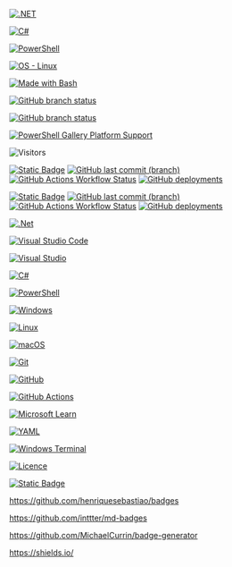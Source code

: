 [![.NET](https://img.shields.io/badge/.NET-512BD4?logo=dotnet&logoColor=fff)](#)

[![C#](https://custom-icon-badges.demolab.com/badge/C%23-%23239120.svg?logo=cshrp&logoColor=white)](#)

[![PowerShell](https://custom-icon-badges.demolab.com/badge/PowerShell-5391FE?logo=powershell-white&logoColor=fff)](#)

[![OS - Linux](https://img.shields.io/badge/OS-Linux-blue?logo=linux&logoColor=white)](https://www.linux.org/ "Go to Linux homepage")

[![Made with Bash](https://img.shields.io/badge/Bash->=3-blue?logo=gnu-bash&logoColor=white)](https://www.gnu.org/software/bash/ "Go to Bash homepage")

[![GitHub branch status](https://img.shields.io/github/checks-status/Brandon-J-Navarro/Powershell_Email-Module/main)]()

[![GitHub branch status](https://img.shields.io/github/checks-status/Brandon-J-Navarro/Powershell_Email-Module/working)]()

[![PowerShell Gallery Platform Support](https://img.shields.io/powershellgallery/p/EmailModule)]()

![Visitors](https://api.visitorbadge.io/api/visitors?path=https%3A%2F%2Fgithub.com%2FBrandon-J-Navarro%2Fbadges&label=repository%20visits&countColor=%230c7ebe&style=flat&labelStyle=none)

[![Static Badge](https://img.shields.io/badge/main-blue)](https://github.com/Brandon-J-Navarro/Powershell_Email-Module/tree/main)
[![GitHub last commit (branch)](https://img.shields.io/github/last-commit/Brandon-J-Navarro/Powershell_Email-Module/main)](https://github.com/Brandon-J-Navarro/Powershell_Email-Module/commits/main/)
[![GitHub Actions Workflow Status](https://img.shields.io/github/actions/workflow/status/Brandon-J-Navarro/Powershell_Email-Module/main.yml)](https://github.com/Brandon-J-Navarro/Powershell_Email-Module/actions/workflows/main.yml)
[![GitHub deployments](https://img.shields.io/github/deployments/Brandon-J-Navarro/Powershell_Email-Module/Build%20Package%20and%20Release)](https://github.com/Brandon-J-Navarro/Powershell_Email-Module/deployments/Build%20Package%20and%20Release)

[![Static Badge](https://img.shields.io/badge/working-blue)](https://github.com/Brandon-J-Navarro/Powershell_Email-Module/tree/working)
[![GitHub last commit (branch)](https://img.shields.io/github/last-commit/Brandon-J-Navarro/Powershell_Email-Module/working)](https://github.com/Brandon-J-Navarro/Powershell_Email-Module/commits/working/)
[![GitHub Actions Workflow Status](https://img.shields.io/github/actions/workflow/status/Brandon-J-Navarro/Powershell_Email-Module/tests.yml)](https://github.com/Brandon-J-Navarro/Powershell_Email-Module/actions/workflows/tests.yml)
[![GitHub deployments](https://img.shields.io/github/deployments/Brandon-J-Navarro/Powershell_Email-Module/Build%20and%20Test%20PowerShell%20Module)](https://github.com/Brandon-J-Navarro/Powershell_Email-Module/deployments/Build%20and%20Test%20PowerShell%20Module)

[![.Net](https://img.shields.io/badge/.NET-5C2D91?style=for-the-badge&logo=.net&logoColor=white)]()

[![Visual Studio Code](https://img.shields.io/badge/Visual%20Studio%20Code-0078d7.svg?style=for-the-badge&logo=visual-studio-code&logoColor=white)]()

[![Visual Studio](https://img.shields.io/badge/Visual%20Studio-5C2D91.svg?style=for-the-badge&logo=visual-studio&logoColor=white)]()

[![C#](https://img.shields.io/badge/c%23-%23239120.svg?style=for-the-badge&logo=csharp&logoColor=white)]()

[![PowerShell](https://img.shields.io/badge/PowerShell-%235391FE.svg?style=for-the-badge&logo=powershell&logoColor=white)]()

[![Windows](https://img.shields.io/badge/Windows-0078D6?style=for-the-badge&logo=windows&logoColor=white)]()

[![Linux](https://img.shields.io/badge/Linux-FCC624?style=for-the-badge&logo=linux&logoColor=black)]()

[![macOS](https://img.shields.io/badge/mac%20os-000000?style=for-the-badge&logo=macos&logoColor=F0F0F0)]()

[![Git](https://img.shields.io/badge/git-%23F05033.svg?style=for-the-badge&logo=git&logoColor=white)]()

[![GitHub](https://img.shields.io/badge/github-%23121011.svg?style=for-the-badge&logo=github&logoColor=white)]()

[![GitHub Actions](https://img.shields.io/badge/github%20actions-%232671E5.svg?style=for-the-badge&logo=githubactions&logoColor=white)]()

[![Microsoft Learn](https://img.shields.io/badge/Microsoft_Learn-258ffa?style=for-the-badge&logo=microsoft&logoColor=white)]()

[![YAML](https://img.shields.io/badge/yaml-%23ffffff.svg?style=for-the-badge&logo=yaml&logoColor=151515)]()

[![Windows Terminal](https://img.shields.io/badge/Windows%20Terminal-%234D4D4D.svg?style=for-the-badge&logo=windows-terminal&logoColor=white)]()

[![Licence](https://img.shields.io/github/license/Ileriayo/markdown-badges?style=for-the-badge)](./LICENSE) 

[![Static Badge](https://img.shields.io/badge/support-gree)](#)


https://github.com/henriquesebastiao/badges

https://github.com/inttter/md-badges

https://github.com/MichaelCurrin/badge-generator

https://shields.io/



